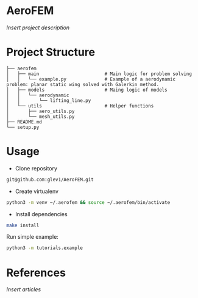 # AeroFEM

*Insert project description*

# Project Structure
```
├── aerofem
│   ├── main                        # Main logic for problem solving
│   │   └── example.py              # Example of a aerodynamic problem: planar static wing solved with Galerkin method. 
│   ├── models                      # Maing logic of models
│   │   └── aerodynamic            
│   │       └── lifting_line.py     
│   └── utils                       # Helper functions    
│       ├── aero_utils.py           
│       └── mesh_utils.py
├── README.md
└── setup.py
```

# Usage

- Clone repository
```bash
git@github.com:glev1/AeroFEM.git
```

- Create virtualenv
```bash
python3 -m venv ~/.aerofem && source ~/.aerofem/bin/activate
```

- Install dependencies 
```bash
make install 
```

Run simple example:
```bash
python3 -m tutorials.example
```


# References

*Insert articles*
